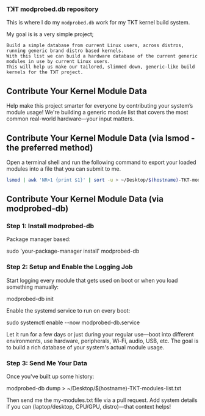 ### TꓘT modprobed.db repository
This is where I do my `modprobed.db` work for my TKT kernel build system.

My goal is is a very simple project;

```
Build a simple database from current Linux users, across distros, running generic brand distro based kernels.
With this list we can build a hardware database of the current generic modules in use by current Linux users.
This will help us make our tailored, slimmed down, generic-like build kernels for the TꓘT project.
```

## Contribute Your Kernel Module Data

Help make this project smarter for everyone by contributing your system’s module usage! We're building a generic module list that covers the most common real-world hardware—your input matters.

## Contribute Your Kernel Module Data (via lsmod - the preferred method)

Open a terminal shell and run the following command to export your loaded modules into a file that you can submit to me.

```bash
lsmod | awk 'NR>1 {print $1}' | sort -u > ~/Desktop/$(hostname)-TKT-modules-list.txt
```

## Contribute Your Kernel Module Data (via modprobed-db)

### Step 1: Install modprobed-db

Package manager based:

sudo 'your-package-manager install' modprobed-db

### Step 2: Setup and Enable the Logging Job

Start logging every module that gets used on boot or when you load something manually:

modprobed-db init

Enable the systemd service to run on every boot:

sudo systemctl enable --now modprobed-db.service

Let it run for a few days or just during your regular use—boot into different environments, use hardware, peripherals, Wi-Fi, audio, USB, etc. The goal is to build a rich database of your system's actual module usage.

### Step 3: Send Me Your Data

Once you've built up some history:

modprobed-db dump > ~/Desktop/$(hostname)-TKT-modules-list.txt

Then send me the my-modules.txt file via a pull request. Add system details if you can (laptop/desktop, CPU/GPU, distro)—that context helps!
